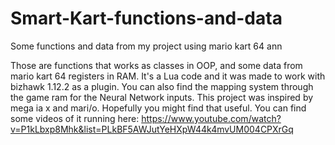 # Smart-Kart-functions-and-data
Some functions and data from my project using mario kart 64 ann

Those are functions that works as classes in OOP, and some data from mario kart 64 registers in RAM. It's a Lua code and it was
made to work with bizhawk 1.12.2 as a plugin. 
You can also find the mapping system through the game ram for the Neural Network inputs.
This project was inspired by mega ia x and mari/o.
Hopefully you might find that useful.
You can find some videos of it running here: 
https://www.youtube.com/watch?v=P1kLbxp8Mhk&list=PLkBF5AWJutYeHXpW44k4mvUM004CPXrGq

